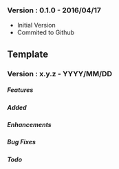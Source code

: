 ### Version : 0.1.0 - 2016/04/17
- Initial Version
- Commited to Github

## Template

### Version : x.y.z - YYYY/MM/DD
##### Features
##### Added
##### Enhancements
##### Bug Fixes
##### Todo
